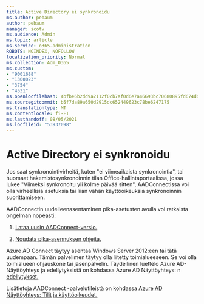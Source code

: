```yaml
---
title: Active Directory ei synkronoidu
ms.author: pebaum
author: pebaum
manager: scotv
ms.audience: Admin
ms.topic: article
ms.service: o365-administration
ROBOTS: NOINDEX, NOFOLLOW
localization_priority: Normal
ms.collection: Adm_O365
ms.custom:
- "9001688"
- "1300023"
- "3754"
- "4531"
ms.openlocfilehash: 4bfbe6b2dd9a2112f0cb7af0d6e7a46693bc70680895fd674ddb0332b7071797
ms.sourcegitcommit: b5f7da89a650d2915dc652449623c78be6247175
ms.translationtype: MT
ms.contentlocale: fi-FI
ms.lasthandoff: 08/05/2021
ms.locfileid: "53937098"
---
```

# <a name="active-directory-not-syncing"></a>Active Directory ei synkronoidu

Jos saat synkronointivirheitä, kuten "ei viimeaikaista synkronointia", tai huomaat hakemistosynkronoinnin tilan Office-hallintaportaalissa, jossa lukee "Viimeksi synkronoitu yli kolme päivää sitten", AADConnectissa voi olla virheellisiä asetuksia tai liian vähän käyttöoikeuksia synkronoinnin suorittamiseen.  

AADConnectin uudelleenasentaminen pika-asetusten avulla voi ratkaista ongelman nopeasti:

1. [Lataa uusin AADConnect-versio.](https://go.microsoft.com/fwlink/?LinkId=615771)

2. [Noudata pika-asennuksen ohjeita.](/azure/active-directory/hybrid/how-to-connect-install-express)

Azure AD Connect täytyy asentaa Windows Server 2012:een tai tätä uudempaan. Tämän palvelimen täytyy olla liitetty toimialueeseen. Se voi olla toimialueen ohjauskone tai jäsenpalvelin. Täydellinen luettelo Azure AD-Näyttöyhteys ja edellytyksistä on kohdassa Azure AD Näyttöyhteys: n [edellytykset.](/azure/active-directory/hybrid/how-to-connect-install-prerequisites)

Lisätietoja AADConnect -palvelutileistä on kohdassa [Azure AD Näyttöyhteys: Tilit ja käyttöoikeudet.](/azure/active-directory/hybrid/reference-connect-accounts-permissions)
